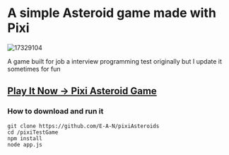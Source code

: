 # A simple Asteroid game made with Pixi
![17329104](https://github.com/E-A-N/E-A-N/assets/17329104/e447d929-7f8d-4292-bc56-9d27a5689031
)

A game built for job a interview programming test originally but I update it sometimes for fun

<h2>
<a href="https://e-a-n.github.io/pixiAsteroidsGame/">
   Play It Now -> Pixi Asteroid Game
</a>
</h2>

### How to download and run it

   ```
   git clone https://github.com/E-A-N/pixiAsteroids
   cd /pixiTestGame
   npm install
   node app.js
   ```

